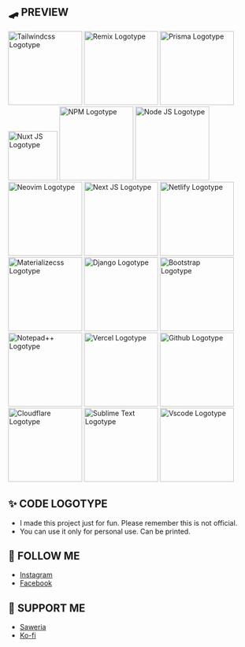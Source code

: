 ## 🛹 PREVIEW

<img width="150" alt="Tailwindcss Logotype" src="https://github.com/andregans/code_logotype/assets/72931786/03d35e27-5fd8-46cf-b2e2-b89af1dad766">
<img width="150" alt="Remix Logotype" src="https://github.com/andregans/code_logotype/assets/72931786/0681d051-8cf2-43f6-bc9c-6533d9c362a3">
<img width="150" alt="Prisma Logotype" src="https://github.com/andregans/code_logotype/assets/72931786/3079e364-ef7d-4e9e-95f0-c06b4957e010">
<img width="100" alt="Nuxt JS Logotype" src="https://github.com/andregans/code_logotype/assets/72931786/eeb16bf5-6aaf-41ce-ba57-e995c1594319">
<img width="150" alt="NPM Logotype" src="https://github.com/andregans/code_logotype/assets/72931786/8660e482-57bb-4574-acf2-215c6990f52e">
<img width="150" alt="Node JS Logotype" src="https://github.com/andregans/code_logotype/assets/72931786/5110de5a-d416-4266-a7c6-da0aec8f2259">
<img width="150" alt="Neovim Logotype" src="https://github.com/andregans/code_logotype/assets/72931786/11429bb2-e89b-46a4-8de4-23dcf0ff64bc">
<img width="150" alt="Next JS Logotype" src="https://github.com/andregans/code_logotype/assets/72931786/09a3009d-c205-4589-9b00-89c108c01d1e">
<img width="150" alt="Netlify Logotype" src="https://github.com/andregans/code_logotype/assets/72931786/47c03be7-ba0a-491b-9397-a46a53d8e0f9">
<img width="150" alt="Materializecss Logotype" src="https://github.com/andregans/code_logotype/assets/72931786/652e11f9-492b-4f5d-8b61-3bffc173c66e">
<img width="150" alt="Django Logotype" src="https://github.com/andregans/code_logotype/assets/72931786/aeba0077-9f58-4ccc-b540-5ea12d93555d">
<img width="150" alt="Bootstrap Logotype" src="https://github.com/andregans/code_logotype/assets/72931786/5bb03deb-932e-48e5-84c4-a576694ccf72">
<img width="150" alt="Notepad++ Logotype" src="https://github.com/andregans/code_logotype/assets/72931786/c9dfd80c-08a6-4afa-bb99-70445850ebab">
<img width="150" alt="Vercel Logotype" src="https://github.com/andregans/code_logotype/assets/72931786/2bee430b-7b80-4b71-b7d4-f01ff10f3945">
<img width="150" alt="Github Logotype" src="https://github.com/andregans/code_logotype/assets/72931786/d40e653d-098f-43d9-b845-ea2c53ca1036">
<img width="150" alt="Cloudflare Logotype" src="https://github.com/andregans/code_logotype/assets/72931786/5d1efe2e-8a50-4c6f-a299-69123efd37a1">
<img width="150" alt="Sublime Text Logotype" src="https://github.com/andregans/code_logotype/assets/72931786/c9d6f537-386e-4e7f-89c2-6e195dbdf92b">
<img width="150" alt="Vscode Logotype" src="https://github.com/andregans/code_logotype/assets/72931786/5813fa8d-f662-429c-88e6-f5a473887a41">


## ✨ CODE LOGOTYPE
- I made this project just for fun. Please remember this is not official.
- You can use it only for personal use. Can be printed.

## 🚀 FOLLOW ME
- [Instagram](https://www.instagram.com/andrerio669/)
- [Facebook](https://www.facebook.com/andrefigma)
 
  
## 🍺 SUPPORT ME

- [Saweria](https://saweria.co/andrerio)
- [Ko-fi](https://ko-fi.com/andrerio)
